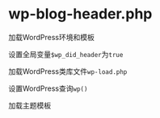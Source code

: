 # wp-blog-header.php  

加载WordPress环境和模板  

设置全局变量`$wp_did_header`为`true`  

加载WordPress类库文件`wp-load.php`  

设置WordPress查询`wp()`  

加载主题模板  

